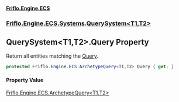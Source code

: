 #### [Friflo.Engine.ECS](index.md 'index')
### [Friflo.Engine.ECS.Systems](Friflo.Engine.ECS.Systems.md 'Friflo.Engine.ECS.Systems').[QuerySystem&lt;T1,T2&gt;](QuerySystem_T1,T2_.md 'Friflo.Engine.ECS.Systems.QuerySystem<T1,T2>')

## QuerySystem<T1,T2>.Query Property

Return all entities matching the [Query](QuerySystem_T1,T2_.Query.md 'Friflo.Engine.ECS.Systems.QuerySystem<T1,T2>.Query').

```csharp
protected Friflo.Engine.ECS.ArchetypeQuery<T1,T2> Query { get; }
```

#### Property Value
[Friflo.Engine.ECS.ArchetypeQuery&lt;](ArchetypeQuery_T1,T2_.md 'Friflo.Engine.ECS.ArchetypeQuery<T1,T2>')[T1](QuerySystem_T1,T2_.md#Friflo.Engine.ECS.Systems.QuerySystem_T1,T2_.T1 'Friflo.Engine.ECS.Systems.QuerySystem<T1,T2>.T1')[,](ArchetypeQuery_T1,T2_.md 'Friflo.Engine.ECS.ArchetypeQuery<T1,T2>')[T2](QuerySystem_T1,T2_.md#Friflo.Engine.ECS.Systems.QuerySystem_T1,T2_.T2 'Friflo.Engine.ECS.Systems.QuerySystem<T1,T2>.T2')[&gt;](ArchetypeQuery_T1,T2_.md 'Friflo.Engine.ECS.ArchetypeQuery<T1,T2>')
